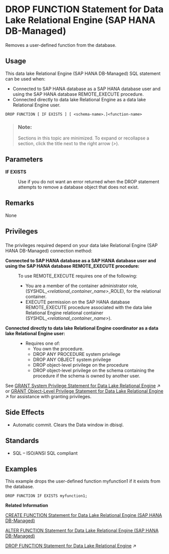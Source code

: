 <!-- loio58c58a93e1de4d409e3776c4b92790e1 -->

# DROP FUNCTION Statement for Data Lake Relational Engine \(SAP HANA DB-Managed\)

Removes a user-defined function from the database.



## Usage

This data lake Relational Engine \(SAP HANA DB-Managed\) SQL statement can be used when:

-   Connected to SAP HANA database as a SAP HANA database user and using the SAP HANA database REMOTE\_EXECUTE procedure.
-   Connected directly to data lake Relational Engine as a data lake Relational Engine user.



```
DROP FUNCTION [ IF EXISTS ] [ <schema-name>.]<function-name> 
```



> ### Note:  
> Sections in this topic are minimized. To expand or recollapse a section, click the title next to the right arrow \(*\>*\).



<a name="loio58c58a93e1de4d409e3776c4b92790e1__section_uxw_drq_dzb"/>

## Parameters


<dl>
<dt><b>

IF EXISTS

</b></dt>
<dd>

Use if you do not want an error returned when the DROP statement attempts to remove a database object that does not exist.



</dd>
</dl>



<a name="loio58c58a93e1de4d409e3776c4b92790e1__section_wwm_2rq_dzb"/>

## Remarks

None



<a name="loio58c58a93e1de4d409e3776c4b92790e1__section_kcj_3rq_dzb"/>

## Privileges



### 

The privileges required depend on your data lake Relational Engine \(SAP HANA DB-Managed\) connection method:


<dl>
<dt><b>

Connected to SAP HANA database as a SAP HANA database user and using the SAP HANA database REMOTE\_EXECUTE procedure:

</b></dt>
<dd>

To use REMOTE\_EXECUTE requires one of the following:

-   You are a member of the container administrator role, \(SYSHDL\_*<relational\_container\_name\>*\_ROLE\), for the relational container.
-   EXECUTE permission on the SAP HANA database REMOTE\_EXECUTE procedure associated with the data lake Relational Engine relational container \(SYSHDL\_*<relational\_container\_name\>*\).



</dd><dt><b>

Connected directly to data lake Relational Engine **coordinator** as a data lake Relational Engine user:

</b></dt>
<dd>

-   Requires one of:
    -   You own the procedure.
    -   DROP ANY PROCEDURE system privilege
    -   DROP ANY OBJECT system privilege
    -   DROP object-level privilege on the procedure
    -   DROP object-level privilege on the schema containing the procedure if the schema is owned by another user.




</dd>
</dl>

See [GRANT System Privilege Statement for Data Lake Relational Engine](https://help.sap.com/viewer/19b3964099384f178ad08f2d348232a9/2023_4_QRC/en-US/a3dfcb0284f21015b74ac3cded42ee69.html "Grants specific system privileges to users or roles, with or without administrative rights.") :arrow_upper_right: or [GRANT Object-Level Privilege Statement for Data Lake Relational Engine](https://help.sap.com/viewer/19b3964099384f178ad08f2d348232a9/2023_4_QRC/en-US/a3e154f084f21015996d891a5e9d33d2.html "Grants database object-level privileges on individual objects and schemas to a user or role.") :arrow_upper_right: for assistance with granting privileges.



<a name="loio58c58a93e1de4d409e3776c4b92790e1__section_pj3_jrq_dzb"/>

## Side Effects

-   Automatic commit. Clears the Data window in dbisql.



<a name="loio58c58a93e1de4d409e3776c4b92790e1__section_ulw_lrq_dzb"/>

## Standards

-   SQL – ISO/ANSI SQL compliant



<a name="loio58c58a93e1de4d409e3776c4b92790e1__section_bhb_krq_dzb"/>

## Examples

This example drops the user-defined function myfunction1 if it exists from the database.

```
DROP FUNCTION IF EXISTS myfunction1;
```

**Related Information**  


[CREATE FUNCTION Statement for Data Lake Relational Engine \(SAP HANA DB-Managed\)](create-function-statement-for-data-lake-relational-engine-sap-hana-db-managed-abddfd6.md "Creates a user-defined function in the database. A function can be created for another user by specifying an owner name. Subject to permissions, a user-defined function can be used in exactly the same way as other non-aggregate functions.")

[ALTER FUNCTION Statement for Data Lake Relational Engine \(SAP HANA DB-Managed\)](alter-function-statement-for-data-lake-relational-engine-sap-hana-db-managed-3d7a54b.md "Modifies an existing function. Include the entire modified function in the ALTER FUNCTION statement.")

[DROP FUNCTION Statement for Data Lake Relational Engine](https://help.sap.com/viewer/19b3964099384f178ad08f2d348232a9/2023_4_QRC/en-US/d42de2d8355a4762b5a47e810d55653f.html "Removes a user-defined function from the database.") :arrow_upper_right:

